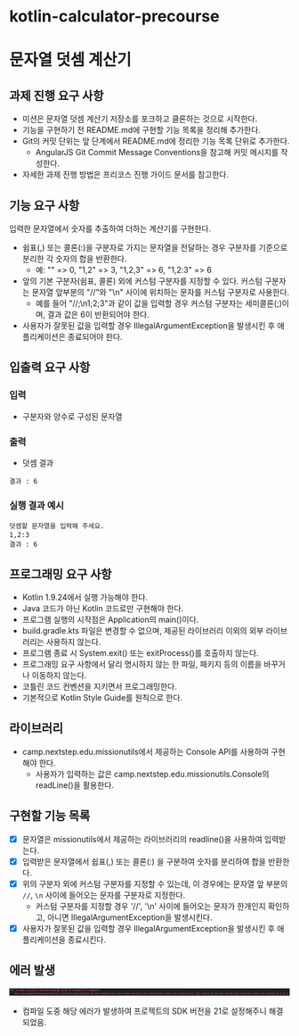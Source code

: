 # kotlin-calculator-precourse

# 문자열 덧셈 계산기

## 과제 진행 요구 사항
- 미션은 문자열 덧셈 계산기 저장소를 포크하고 클론하는 것으로 시작한다.
- 기능을 구현하기 전 README.md에 구현할 기능 목록을 정리해 추가한다.
- Git의 커밋 단위는 앞 단계에서 README.md에 정리한 기능 목록 단위로 추가한다.
  - AngularJS Git Commit Message Conventions을 참고해 커밋 메시지를 작성한다.
- 자세한 과제 진행 방법은 프리코스 진행 가이드 문서를 참고한다.

## 기능 요구 사항
입력한 문자열에서 숫자를 추출하여 더하는 계산기를 구현한다.

- 쉼표(,) 또는 콜론(:)을 구분자로 가지는 문자열을 전달하는 경우 구분자를 기준으로 분리한 각 숫자의 합을 반환한다.
  - 예: "" => 0, "1,2" => 3, "1,2,3" => 6, "1,2:3" => 6
- 앞의 기본 구분자(쉼표, 콜론) 외에 커스텀 구분자를 지정할 수 있다. 커스텀 구분자는 문자열 앞부분의 "//"와 "\n" 사이에 위치하는 문자를 커스텀 구분자로 사용한다.
  - 예를 들어 "//;\n1;2;3"과 같이 값을 입력할 경우 커스텀 구분자는 세미콜론(;)이며, 결과 값은 6이 반환되어야 한다.
- 사용자가 잘못된 값을 입력할 경우 IllegalArgumentException을 발생시킨 후 애플리케이션은 종료되어야 한다.

## 입출력 요구 사항
### 입력
- 구분자와 양수로 구성된 문자열 

### 출력
- 덧셈 결과
```
결과 : 6
```


### 실행 결과 예시
```
덧셈할 문자열을 입력해 주세요.
1,2:3
결과 : 6
```


## 프로그래밍 요구 사항
- Kotlin 1.9.24에서 실행 가능해야 한다.
- Java 코드가 아닌 Kotlin 코드로만 구현해야 한다.
- 프로그램 실행의 시작점은 Application의 main()이다.
- build.gradle.kts 파일은 변경할 수 없으며, 제공된 라이브러리 이외의 외부 라이브러리는 사용하지 않는다.
- 프로그램 종료 시 System.exit() 또는 exitProcess()를 호출하지 않는다.
- 프로그래밍 요구 사항에서 달리 명시하지 않는 한 파일, 패키지 등의 이름을 바꾸거나 이동하지 않는다.
- 코틀린 코드 컨벤션을 지키면서 프로그래밍한다.
- 기본적으로 Kotlin Style Guide를 원칙으로 한다.

## 라이브러리
- camp.nextstep.edu.missionutils에서 제공하는 Console API를 사용하여 구현해야 한다.
  - 사용자가 입력하는 값은 camp.nextstep.edu.missionutils.Console의 readLine()을 활용한다.


## 구현할 기능 목록
- [X] 문자열은 missionutils에서 제공하는 라이브러리의 readline()을 사용하여 입력받는다.
- [X] 입력받은 문자열에서 쉽표(,) 또는 콜론(:) 을 구분하여 숫자를 분리하여 합을 반환한다.
- [X] 위의 구분자 외에 커스텀 구분자를 지정할 수 있는데, 이 경우에는 문자열 앞 부분의 `//`, `\n` 사이에 들어오는 문자를 구분자로 지정한다.
  - 커스텀 구분자를 지정할 경우 '//', '\n' 사이에 들어오는 문자가 한개인지 확인하고, 아니면 IllegalArgumentException을 발생시킨다.
- [X] 사용자가 잘못된 값을 입력할 경우 IllegalArgumentException을 발생시킨 후 애플리케이션을 종료시킨다.

## 에러 발생
![img.png](img.png)
- 컴파일 도중 해당 에러가 발생하여 프로젝트의 SDK 버전을 21로 설정해주니 해결되었음. 
